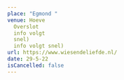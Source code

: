 ```yaml
---
place: "Egmond "
venue: Hoeve
  Overslot                                                                                                                                                              (meer
  info volgt
  snel)                                                                                                                                          (meer
  info volgt snel)
url: https://www.wiesendeliefde.nl/
date: 29-5-22
isCancelled: false
---
```

